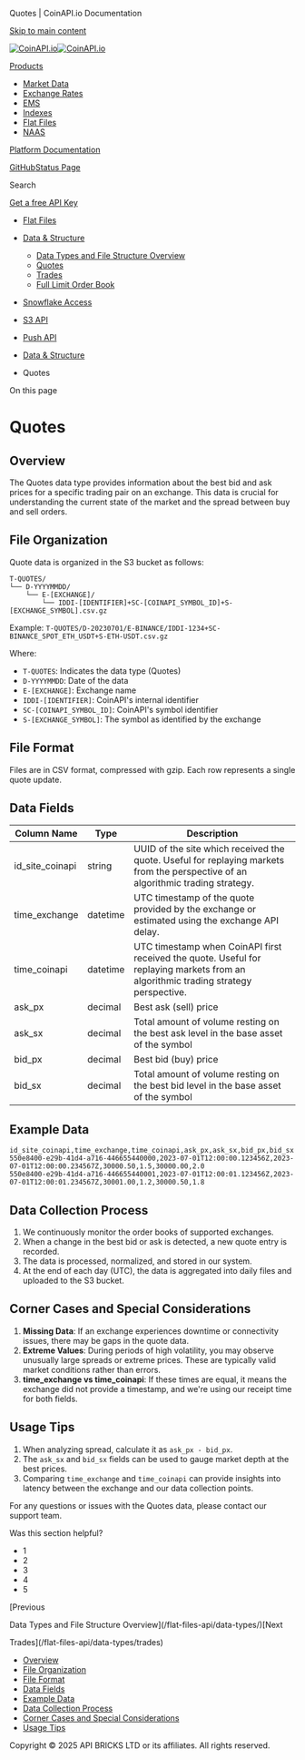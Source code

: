 Quotes | CoinAPI.io Documentation




[Skip to main content](#__docusaurus_skipToContent_fallback)

[![CoinAPI.io](/img/logo.svg)![CoinAPI.io](/img/logo.svg)](https://www.coinapi.io)

[Products](/flat-files-api/data-types/quotes)

* [Market Data](/market-data/)
* [Exchange Rates](/exchange-rates-api/)
* [EMS](/ems-api/)
* [Indexes](/indexes-api/)
* [Flat Files](/flat-files-api/)
* [NAAS](/naas-api/)

[Platform Documentation](/general/authentication)

[GitHub](https://github.com/api-bricks/api-bricks-sdk)[Status Page](https://status.coinapi.io)

Search

[Get a free API Key](https://console.coinapi.io/?link=/apikeys/create)

* [Flat Files](/flat-files-api/)
* [Data & Structure](/flat-files-api/data-types/)

  + [Data Types and File Structure Overview](/flat-files-api/data-types/)
  + [Quotes](/flat-files-api/data-types/quotes)
  + [Trades](/flat-files-api/data-types/trades)
  + [Full Limit Order Book](/flat-files-api/data-types/limitbook)
* [Snowflake Access](/flat-files-api/snowflake/)
* [S3 API](/flat-files-api/s3-api/)
* [Push API](/flat-files-api/rest-api/push-api)

* [Data & Structure](/flat-files-api/data-types/)
* Quotes

On this page

Quotes
======

Overview[​](/flat-files-api/data-types/quotes#overview "Direct link to Overview")
---------------------------------------------------------------------------------

The Quotes data type provides information about the best bid and ask prices for a specific trading pair on an exchange. This data is crucial for understanding the current state of the market and the spread between buy and sell orders.

File Organization[​](/flat-files-api/data-types/quotes#file-organization "Direct link to File Organization")
------------------------------------------------------------------------------------------------------------

Quote data is organized in the S3 bucket as follows:

```
T-QUOTES/  
└── D-YYYYMMDD/  
    └── E-[EXCHANGE]/  
        └── IDDI-[IDENTIFIER]+SC-[COINAPI_SYMBOL_ID]+S-[EXCHANGE_SYMBOL].csv.gz
```

Example: `T-QUOTES/D-20230701/E-BINANCE/IDDI-1234+SC-BINANCE_SPOT_ETH_USDT+S-ETH-USDT.csv.gz`

Where:

* `T-QUOTES`: Indicates the data type (Quotes)
* `D-YYYYMMDD`: Date of the data
* `E-[EXCHANGE]`: Exchange name
* `IDDI-[IDENTIFIER]`: CoinAPI's internal identifier
* `SC-[COINAPI_SYMBOL_ID]`: CoinAPI's symbol identifier
* `S-[EXCHANGE_SYMBOL]`: The symbol as identified by the exchange

File Format[​](/flat-files-api/data-types/quotes#file-format "Direct link to File Format")
------------------------------------------------------------------------------------------

Files are in CSV format, compressed with gzip. Each row represents a single quote update.

Data Fields[​](/flat-files-api/data-types/quotes#data-fields "Direct link to Data Fields")
------------------------------------------------------------------------------------------

| Column Name | Type | Description |
| --- | --- | --- |
| id\_site\_coinapi | string | UUID of the site which received the quote. Useful for replaying markets from the perspective of an algorithmic trading strategy. |
| time\_exchange | datetime | UTC timestamp of the quote provided by the exchange or estimated using the exchange API delay. |
| time\_coinapi | datetime | UTC timestamp when CoinAPI first received the quote. Useful for replaying markets from an algorithmic trading strategy perspective. |
| ask\_px | decimal | Best ask (sell) price |
| ask\_sx | decimal | Total amount of volume resting on the best ask level in the base asset of the symbol |
| bid\_px | decimal | Best bid (buy) price |
| bid\_sx | decimal | Total amount of volume resting on the best bid level in the base asset of the symbol |

Example Data[​](/flat-files-api/data-types/quotes#example-data "Direct link to Example Data")
---------------------------------------------------------------------------------------------

```
id_site_coinapi,time_exchange,time_coinapi,ask_px,ask_sx,bid_px,bid_sx  
550e8400-e29b-41d4-a716-446655440000,2023-07-01T12:00:00.123456Z,2023-07-01T12:00:00.234567Z,30000.50,1.5,30000.00,2.0  
550e8400-e29b-41d4-a716-446655440001,2023-07-01T12:00:01.123456Z,2023-07-01T12:00:01.234567Z,30001.00,1.2,30000.50,1.8
```

Data Collection Process[​](/flat-files-api/data-types/quotes#data-collection-process "Direct link to Data Collection Process")
------------------------------------------------------------------------------------------------------------------------------

1. We continuously monitor the order books of supported exchanges.
2. When a change in the best bid or ask is detected, a new quote entry is recorded.
3. The data is processed, normalized, and stored in our system.
4. At the end of each day (UTC), the data is aggregated into daily files and uploaded to the S3 bucket.

Corner Cases and Special Considerations[​](/flat-files-api/data-types/quotes#corner-cases-and-special-considerations "Direct link to Corner Cases and Special Considerations")
------------------------------------------------------------------------------------------------------------------------------------------------------------------------------

1. **Missing Data**: If an exchange experiences downtime or connectivity issues, there may be gaps in the quote data.
2. **Extreme Values**: During periods of high volatility, you may observe unusually large spreads or extreme prices. These are typically valid market conditions rather than errors.
3. **time\_exchange vs time\_coinapi**: If these times are equal, it means the exchange did not provide a timestamp, and we're using our receipt time for both fields.

Usage Tips[​](/flat-files-api/data-types/quotes#usage-tips "Direct link to Usage Tips")
---------------------------------------------------------------------------------------

1. When analyzing spread, calculate it as `ask_px - bid_px`.
2. The `ask_sx` and `bid_sx` fields can be used to gauge market depth at the best prices.
3. Comparing `time_exchange` and `time_coinapi` can provide insights into latency between the exchange and our data collection points.

For any questions or issues with the Quotes data, please contact our support team.

Was this section helpful?

* 1
* 2
* 3
* 4
* 5

[Previous

Data Types and File Structure Overview](/flat-files-api/data-types/)[Next

Trades](/flat-files-api/data-types/trades)

* [Overview](/flat-files-api/data-types/quotes#overview)
* [File Organization](/flat-files-api/data-types/quotes#file-organization)
* [File Format](/flat-files-api/data-types/quotes#file-format)
* [Data Fields](/flat-files-api/data-types/quotes#data-fields)
* [Example Data](/flat-files-api/data-types/quotes#example-data)
* [Data Collection Process](/flat-files-api/data-types/quotes#data-collection-process)
* [Corner Cases and Special Considerations](/flat-files-api/data-types/quotes#corner-cases-and-special-considerations)
* [Usage Tips](/flat-files-api/data-types/quotes#usage-tips)

Copyright © 2025 API BRICKS LTD or its affiliates. All rights reserved.